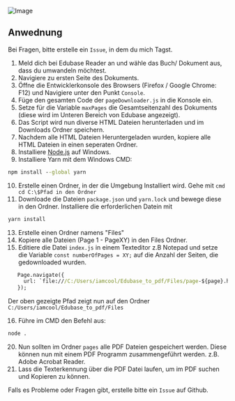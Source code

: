 ![Image](https://user-images.githubusercontent.com/35310806/131912718-c9d80cbb-e176-4a73-a2e3-03868c904b7c.png)


## Anwednung

Bei Fragen, bitte erstelle ein `Issue`, in dem du mich Tagst.

1. Meld dich bei Edubase Reader an und wähle das Buch/ Dokument aus, dass du umwandeln möchtest. 
2. Navigiere zu ersten Seite des Dokuments.
3. Öffne die Entwicklerkonsole des Browsers (Firefox / Google Chrome: F12) und Navigiere unter den Punkt `Console`.
4. Füge den gesamten Code der `pageDownloader.js` in die Konsole ein.
5. Setze für die Variable `maxPages` die Gesamtseitenzahl des Dokuments (diese wird im Unteren Bereich von Edubase angezeigt).
6. Das Script wird nun diverse HTML Dateien herunterladen und im Downloads Ordner speichern.
7. Nachdem alle HTML Dateien Heruntergeladen wurden, kopiere alle HTML Dateien in einen seperaten Ordner. 
8. Installiere [Node.js](https://nodejs.org/en/download/prebuilt-installer) auf Windows.
9. Installiere Yarn mit dem Windows CMD: 
```cmd
npm install --global yarn
```
10. Erstelle einen Ordner, in der die Umgebung Installiert wird. Gehe mit ```cmd
cd C:\$Pfad in den Ordner ```
11. Downloade die Dateien `package.json` und `yarn.lock` und bewege diese in den Ordner. Installiere die erforderlichen Datein mit
```cmd
yarn install
```
13. Erstelle einen Ordner namens "Files" 
14. Kopiere alle Dateien (Page 1 - PageXY) in den Files Ordner.
15. Editiere die Datei `index.js` in einem Texteditor z.B Notepad und setze die Variable  `const numberOfPages = XY;` auf die Anzahl der Seiten, die gedownloaded wurden.
```cmd 
   Page.navigate({
     url: `file:///C:/Users/iamcool/Edubase_to_pdf/Files/page-${page}.html`,
   });  
   ```
   Der oben gezeigte Pfad zeigt nun auf den Ordner `C:/Users/iamcool/Edubase_to_pdf/Files`
   
16. Führe im CMD den Befehl aus:
```cmd
node .
```


20. Nun sollten im Ordner `pages` alle PDF Dateien gespeichert werden. Diese können nun mit einem PDF Programm zusammengeführt werden. z.B. Adobe Acrobat Reader.
21. Lass die Texterkennung über die PDF Datei laufen, um im PDF suchen und Kopieren zu können.

Falls es Probleme oder Fragen gibt, erstelle bitte ein `Issue` auf Github.

